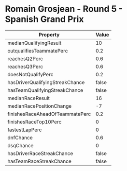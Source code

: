 # Romain Grosjean - Round 5 - Spanish Grand Prix
Property | Value
--- | ---
medianQualifyingResult | 10
outqualifiesTeammatePerc | 0.2
reachesQ2Perc | 0.6
reachesQ3Perc | 0.6
doesNotQualifyPerc | 0.2
hasDriverQualifyingStreakChance | false
hasTeamQualifyingStreakChance | false
medianRaceResult | 16
medianRacePositionChange | -7
finishesRaceAheadOfTeammatePerc | 0.2
finishesRaceTop10Perc | 0
fastestLapPerc | 0
dnfChance | 0.6
dsqChance | 0
hasDriverRaceStreakChance | false
hasTeamRaceStreakChance | false
